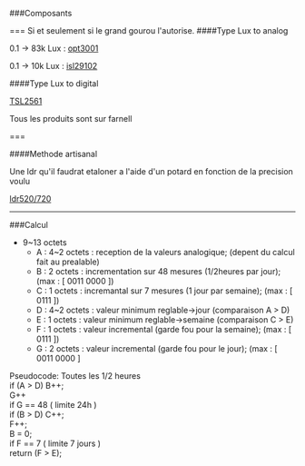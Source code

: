 ###Composants

===
Si et seulement si le grand gourou l'autorise.
####Type Lux to analog

0.1 -> 83k Lux : [opt3001](http://www.ti.com/lit/ds/symlink/opt3001.pdf)

0.1 -> 10k Lux : [isl29102](http://www.intersil.com/content/dam/Intersil/documents/isl2/isl29102.pdf)

####Type Lux to digital

[TSL2561](https://cdn-shop.adafruit.com/datasheets/TSL2561.pdf)

Tous les produits sont sur farnell

===

####Methode artisanal

Une ldr qu'il faudrat etaloner a l'aide d'un potard en fonction de la precision voulu

[ldr520/720](http://www.stquentin-radio.com/?page=categorie&cat=19&id=0&act=0&sous_cat1=350&sous_cat2=645&ar_cat=2&v=1)


<hr/>

###Calcul

* 9~13 octets
  * A : 4~2 octets : reception de la valeurs analogique; (depent du calcul fait au prealable)
  * B : 2 octets : incrementation sur 48 mesures (1/2heures par jour); (max : [ 0011 0000 ])
  * C : 1 octets : incremantal sur 7 mesures (1 jour par semaine); (max : [ 0111 ])
  * D : 4~2 octets : valeur minimum reglable->jour (comparaison A > D)
  * E : 1 octets : valeur minimum reglable->semaine (comparaison C > E)
  * F : 1 octets : valeur incremental (garde fou pour la semaine); (max : [ 0111 ])
  * G : 2 octets : valeur incremental (garde fou pour le jour); (max : [ 0011 0000 ]

Pseudocode:
  Toutes les 1/2 heures
  <br/>if (A > D) B++;
  <br/>G++
  <br/>if G == 48 ( limite 24h )
  <br/>if (B > D) C++;
  <br/>F++;
  <br/>B = 0;
  <br/>if F == 7 ( limite 7 jours )
  <br/>return (F > E);
